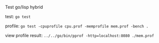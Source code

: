 Test go/lisp hybrid

test: `go test`

profile: `go test -cpuprofile cpu.prof -memprofile mem.prof -bench .`

view profile result: `../../go/bin/pprof -http=localhost:8080 ./mem.prof`
